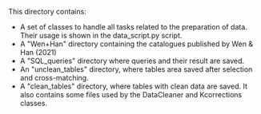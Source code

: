 This directory contains:
* A set of classes to handle all tasks related to the preparation of data. Their usage is shown in the data_script.py script.
* A "Wen+Han" directory containing the catalogues published by Wen & Han (2021)
* A "SQL_queries" directory where queries and their result are saved.
* An "unclean_tables" directory, where tables area saved after selection and cross-matching. 
* A "clean_tables" directory, where tables with clean data are saved. It also contains some files used by the DataCleaner and Kcorrections classes.